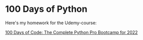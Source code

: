 # 100 Days of Python

Here's my homework for the Udemy-course:

[100 Days of Code: The Complete Python Pro Bootcamp for 2022](https://www.udemy.com/course/100-days-of-code/)

